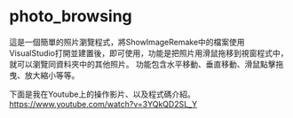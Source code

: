 # photo_browsing
這是一個簡單的照片瀏覽程式，將ShowImageRemake中的檔案使用VisualStudio打開並建置後，即可使用，功能是把照片用滑鼠拖移到視窗程式中，就可以瀏覽同資料夾中的其他照片。
功能包含水平移動、垂直移動、滑鼠點擊拖曳、放大縮小等等。


下面是我在Youtube上的操作影片、以及程式碼介紹。
https://www.youtube.com/watch?v=3YQkQD2SL_Y


